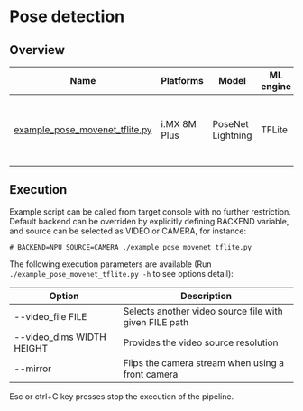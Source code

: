 # Pose detection

## Overview
Name | Platforms | Model | ML engine | Backend    | Features
--- | --- | --- | --- |------------| ---
[example_pose_movenet_tflite.py](./example_pose_movenet_tflite.py) | i.MX 8M Plus | PoseNet Lightning | TFLite | CPU<br>NPU | video file decoding<br>camera<br>gst-launch<br>python<br>

## Execution
Example script can be called from target console with no further restriction.
Default backend can be overriden by explicitly defining BACKEND variable, and source can be selected as VIDEO or CAMERA, for instance:

```
# BACKEND=NPU SOURCE=CAMERA ./example_pose_movenet_tflite.py
```

The following execution parameters are available (Run ``` ./example_pose_movenet_tflite.py -h``` to see options detail):

Option | Description
--- | ---
--video_file FILE | Selects another video source file with given FILE path
--video_dims WIDTH HEIGHT | Provides the video source resolution
--mirror | Flips the camera stream when using a front camera

Esc or ctrl+C key presses stop the execution of the pipeline.

